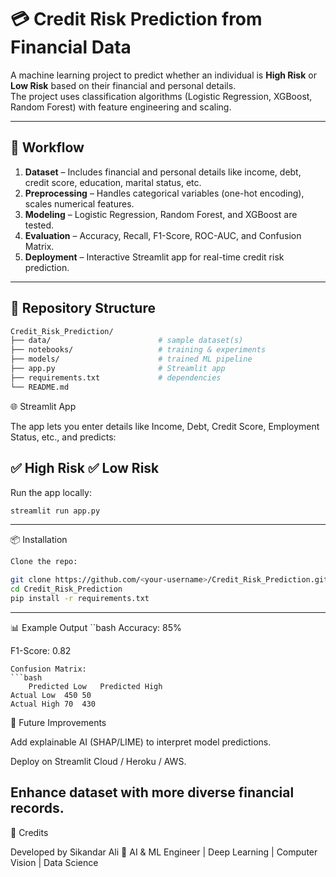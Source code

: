 # 💳 Credit Risk Prediction from Financial Data

A machine learning project to predict whether an individual is **High Risk** or **Low Risk** based on their financial and personal details.  
The project uses classification algorithms (Logistic Regression, XGBoost, Random Forest) with feature engineering and scaling.

---

## 🚀 Workflow

1. **Dataset** – Includes financial and personal details like income, debt, credit score, education, marital status, etc.  
2. **Preprocessing** – Handles categorical variables (one-hot encoding), scales numerical features.  
3. **Modeling** – Logistic Regression, Random Forest, and XGBoost are tested.  
4. **Evaluation** – Accuracy, Recall, F1-Score, ROC-AUC, and Confusion Matrix.  
5. **Deployment** – Interactive Streamlit app for real-time credit risk prediction.

---

## 📂 Repository Structure
```bash
Credit_Risk_Prediction/
├── data/                        # sample dataset(s)
├── notebooks/                   # training & experiments
├── models/                      # trained ML pipeline
├── app.py                       # Streamlit app
├── requirements.txt             # dependencies
└── README.md
````


🌐 Streamlit App

The app lets you enter details like Income, Debt, Credit Score, Employment Status, etc., and predicts:

✅ High Risk
✅ Low Risk
----
Run the app locally:
```bash
streamlit run app.py
````
-----
📦 Installation
```bash
Clone the repo:

git clone https://github.com/<your-username>/Credit_Risk_Prediction.git
cd Credit_Risk_Prediction
pip install -r requirements.txt
````
----

📊 Example Output
``bash
Accuracy: 85%

F1-Score: 0.82
````
Confusion Matrix:
```bash
	Predicted Low	Predicted High
Actual Low	450	50
Actual High	70	430
````

🔮 Future Improvements

Add explainable AI (SHAP/LIME) to interpret model predictions.

Deploy on Streamlit Cloud / Heroku / AWS.

Enhance dataset with more diverse financial records.
----
🙌 Credits

Developed by Sikandar Ali
📌 AI & ML Engineer | Deep Learning | Computer Vision | Data Science

